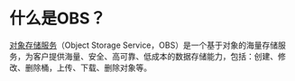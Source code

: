 # 什么是OBS？<a name="obs_faq_0003"></a>

[对象存储服务](http://www.huaweicloud.com/product/obs.html)（Object Storage Service，OBS）是一个基于对象的海量存储服务，为客户提供海量、安全、高可靠、低成本的数据存储能力，包括：创建、修改、删除桶，上传、下载、删除对象等。

